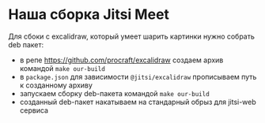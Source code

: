 # Наша сборка Jitsi Meet

Для сбоки с excalidraw, который умеет шарить картинки нужно собрать deb пакет:
* в репе https://github.com/procraft/excalidraw создаем архив командой `make our-build`
* в `package.json` для зависимости `@jitsi/excalidraw` прописываем путь к созданному архиву
* запускаем сборку deb-пакета командой `make our-build`
* созданный deb-пакет накатываем на стандарный обрыз для jitsi-web сервиса
